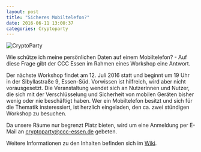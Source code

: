 ```yaml
---
layout: post
title: "Sicheres Mobiltelefon?"
date: 2016-06-11 13:00:37
categories: Cryptoparty
---
```


![CryptoParty](/media/2014-07-04/web_800px.png)


Wie schütze ich meine persönlichen Daten auf einem Mobiltelefon? - Auf diese Frage gibt der CCC Essen im Rahmen eines Workshop eine Antwort.

Der nächste Workshop findet am 12. Juli 2016 statt und beginnt um 19 Uhr in der Sibyllastraße 9, Essen-Süd. Vorwissen ist hilfreich, wird aber nicht vorausgesetzt. Die Veranstaltung wendet sich an Nutzerinnen und Nutzer, die sich mit der Verschlüsselung und Sicherheit von mobilen Geräten bisher wenig oder nie beschäftigt haben. Wer ein Mobiltelefon besitzt und sich für die Thematik insteressiert, ist herzlich eingeladen, den ca. zwei stündigen Workshop zu besuchen.

Da unsere Räume nur begrenzt Platz bieten, wird um eine Anmeldung per E-Mail an cryptoparty@ccc-essen.de gebeten.

Weitere Informationen zu den Inhalten befinden sich im [Wiki](https://wiki.chaospott.de/CryptoParty).
